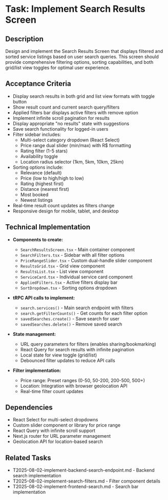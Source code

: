 # Task: Implement Search Results Screen

## Description
Design and implement the Search Results Screen that displays filtered and sorted service listings based on user search queries. This screen should provide comprehensive filtering options, sorting capabilities, and both grid/list view toggles for optimal user experience.

## Acceptance Criteria
* Display search results in both grid and list view formats with toggle button
* Show result count and current search query/filters
* Applied filters bar displays active filters with remove option
* Implement infinite scroll pagination for results
* Display appropriate "no results" state with suggestions
* Save search functionality for logged-in users
* Filter sidebar includes:
  - Multi-select category dropdown (React Select)
  - Price range dual slider (min/max) with R$ formatting
  - Rating filter (1-5 stars)
  - Availability toggle
  - Location radius selector (1km, 5km, 10km, 25km)
* Sorting options include:
  - Relevance (default)
  - Price (low to high/high to low)
  - Rating (highest first)
  - Distance (nearest first)
  - Most booked
  - Newest listings
* Real-time result count updates as filters change
* Responsive design for mobile, tablet, and desktop

## Technical Implementation
* **Components to create:**
  - `SearchResultsScreen.tsx` - Main container component
  - `SearchFilters.tsx` - Sidebar with all filter options
  - `PriceRangeSlider.tsx` - Custom dual-handle slider component
  - `ResultsGrid.tsx` - Grid view component
  - `ResultsList.tsx` - List view component
  - `ServiceCard.tsx` - Individual service card component
  - `AppliedFilters.tsx` - Active filters display bar
  - `SortDropdown.tsx` - Sorting options dropdown

* **tRPC API calls to implement:**
  - `search.services()` - Main search endpoint with filters
  - `search.getFilterCounts()` - Get counts for each filter option
  - `savedSearches.create()` - Save search for user
  - `savedSearches.delete()` - Remove saved search

* **State management:**
  - URL query parameters for filters (enables sharing/bookmarking)
  - React Query for search results with infinite pagination
  - Local state for view toggle (grid/list)
  - Debounced filter updates to reduce API calls

* **Filter implementation:**
  - Price range: Preset ranges (0-50, 50-200, 200-500, 500+)
  - Location: Integration with browser geolocation API
  - Real-time filter count updates

## Dependencies
* React Select for multi-select dropdowns
* Custom slider component or library for price range
* React Query with infinite scroll support
* Next.js router for URL parameter management
* Geolocation API for location-based search

## Related Tasks
* T2025-08-02-implement-backend-search-endpoint.md - Backend search implementation
* T2025-08-02-implement-search-filters.md - Filter component details
* T2025-08-02-implement-frontend-search.md - Search bar implementation